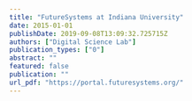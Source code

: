 ```yaml
---
title: "FutureSystems at Indiana University"
date: 2015-01-01
publishDate: 2019-09-08T13:09:32.725715Z
authors: ["Digital Science Lab"]
publication_types: ["0"]
abstract: ""
featured: false
publication: ""
url_pdf: "https://portal.futuresystems.org/"
---
```



